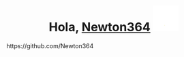 <!-- Encabezado de nivel 1 centrado -->
<h1 align="center">  
  <!-- Texto que se muestra en el encabezado -->
 Hola, 
  <!-- Enlace que lleva al perfil del usuario de GitHub -->
  <a href="https://github.com/Newton364)">Newton364<a>  
  <!-- Imagen animada de saludo (GIF) -->
   <img src="https://github.com/Kathryn-Jie/Kathryn-Jie/blob/main/wave.gif" width="60px" alt="Wave GIF"/>
</h1>
https://github.com/Newton364
